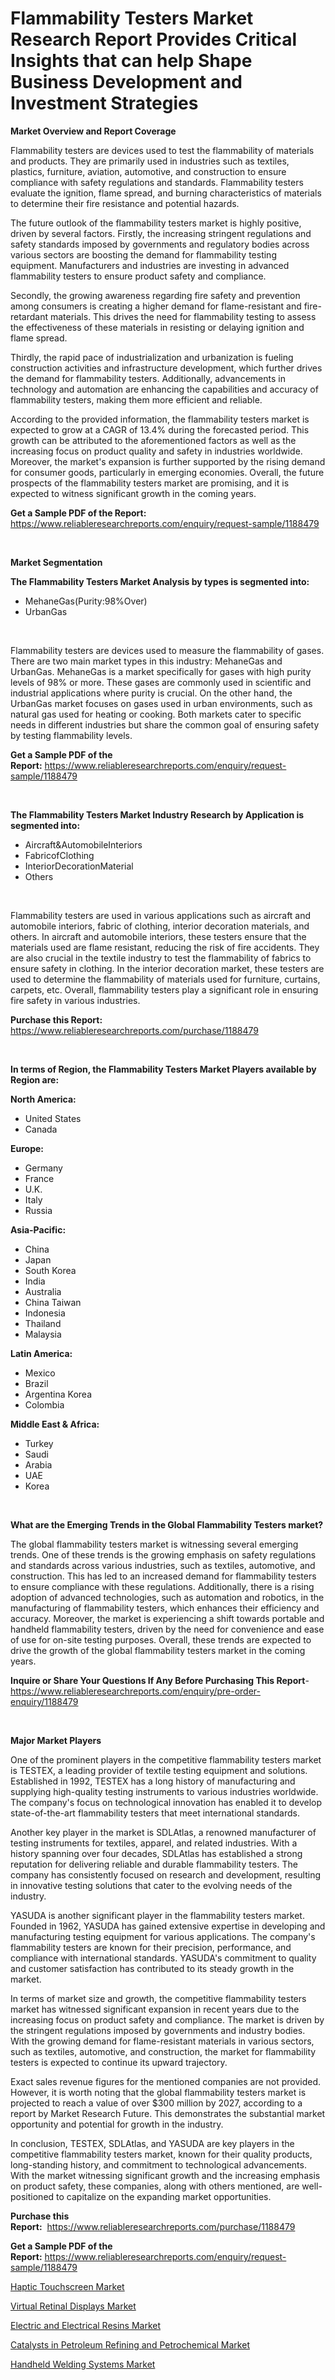 <p><h1>Flammability Testers Market Research Report Provides Critical Insights that can help Shape Business Development and Investment Strategies</h1></p><p><strong>Market Overview and Report Coverage</strong></p>
<p><p>Flammability testers are devices used to test the flammability of materials and products. They are primarily used in industries such as textiles, plastics, furniture, aviation, automotive, and construction to ensure compliance with safety regulations and standards. Flammability testers evaluate the ignition, flame spread, and burning characteristics of materials to determine their fire resistance and potential hazards.</p><p>The future outlook of the flammability testers market is highly positive, driven by several factors. Firstly, the increasing stringent regulations and safety standards imposed by governments and regulatory bodies across various sectors are boosting the demand for flammability testing equipment. Manufacturers and industries are investing in advanced flammability testers to ensure product safety and compliance.</p><p>Secondly, the growing awareness regarding fire safety and prevention among consumers is creating a higher demand for flame-resistant and fire-retardant materials. This drives the need for flammability testing to assess the effectiveness of these materials in resisting or delaying ignition and flame spread.</p><p>Thirdly, the rapid pace of industrialization and urbanization is fueling construction activities and infrastructure development, which further drives the demand for flammability testers. Additionally, advancements in technology and automation are enhancing the capabilities and accuracy of flammability testers, making them more efficient and reliable.</p><p>According to the provided information, the flammability testers market is expected to grow at a CAGR of 13.4% during the forecasted period. This growth can be attributed to the aforementioned factors as well as the increasing focus on product quality and safety in industries worldwide. Moreover, the market's expansion is further supported by the rising demand for consumer goods, particularly in emerging economies. Overall, the future prospects of the flammability testers market are promising, and it is expected to witness significant growth in the coming years.</p></p>
<p><strong>Get a Sample PDF of the Report:</strong> <a href="https://www.reliableresearchreports.com/enquiry/request-sample/1188479">https://www.reliableresearchreports.com/enquiry/request-sample/1188479</a></p>
<p>&nbsp;</p>
<p><strong>Market Segmentation</strong></p>
<p><strong>The Flammability Testers Market Analysis by types is segmented into:</strong></p>
<p><ul><li>MehaneGas(Purity:98%Over)</li><li>UrbanGas</li></ul></p>
<p>&nbsp;</p>
<p><p>Flammability testers are devices used to measure the flammability of gases. There are two main market types in this industry: MehaneGas and UrbanGas. MehaneGas is a market specifically for gases with high purity levels of 98% or more. These gases are commonly used in scientific and industrial applications where purity is crucial. On the other hand, the UrbanGas market focuses on gases used in urban environments, such as natural gas used for heating or cooking. Both markets cater to specific needs in different industries but share the common goal of ensuring safety by testing flammability levels.</p></p>
<p><strong>Get a Sample PDF of the Report:</strong>&nbsp;<a href="https://www.reliableresearchreports.com/enquiry/request-sample/1188479">https://www.reliableresearchreports.com/enquiry/request-sample/1188479</a></p>
<p>&nbsp;</p>
<p><strong>The Flammability Testers Market Industry Research by Application is segmented into:</strong></p>
<p><ul><li>Aircraft&AutomobileInteriors</li><li>FabricofClothing</li><li>InteriorDecorationMaterial</li><li>Others</li></ul></p>
<p>&nbsp;</p>
<p><p>Flammability testers are used in various applications such as aircraft and automobile interiors, fabric of clothing, interior decoration materials, and others. In aircraft and automobile interiors, these testers ensure that the materials used are flame resistant, reducing the risk of fire accidents. They are also crucial in the textile industry to test the flammability of fabrics to ensure safety in clothing. In the interior decoration market, these testers are used to determine the flammability of materials used for furniture, curtains, carpets, etc. Overall, flammability testers play a significant role in ensuring fire safety in various industries.</p></p>
<p><strong>Purchase this Report:</strong>&nbsp; <a href="https://www.reliableresearchreports.com/purchase/1188479">https://www.reliableresearchreports.com/purchase/1188479</a></p>
<p>&nbsp;</p>
<p><strong>In terms of Region, the Flammability Testers Market Players available by Region are:</strong></p>
<p>
    <p> <strong> North America: </strong>
        <ul>
            <li>United States</li>
            <li>Canada</li>
        </ul>
        </p> 
    <p> <strong> Europe: </strong>
        <ul>
            <li>Germany</li>
            <li>France</li>
            <li>U.K.</li>
            <li>Italy</li>
            <li>Russia</li>
        </ul>
        </p> 
    <p> <strong> Asia-Pacific: </strong>
        <ul>
            <li>China</li>
            <li>Japan</li>
            <li>South Korea</li>
            <li>India</li>
            <li>Australia</li>
            <li>China Taiwan</li>
            <li>Indonesia</li>
            <li>Thailand</li>
            <li>Malaysia</li>
        </ul>
        </p> 
    <p> <strong> Latin America: </strong>
        <ul>
            <li>Mexico</li>
            <li>Brazil</li>
            <li>Argentina Korea</li>
            <li>Colombia</li>
        </ul>
        </p> 
    <p> <strong> Middle East & Africa: </strong>
        <ul>
            <li>Turkey</li>
            <li>Saudi</li>
            <li>Arabia</li>
            <li>UAE</li>
            <li>Korea</li>
        </ul>
    </p>
    </p>
<p>&nbsp;</p>
<p><strong>What are the Emerging Trends in the Global Flammability Testers market?</strong></p>
<p><p>The global flammability testers market is witnessing several emerging trends. One of these trends is the growing emphasis on safety regulations and standards across various industries, such as textiles, automotive, and construction. This has led to an increased demand for flammability testers to ensure compliance with these regulations. Additionally, there is a rising adoption of advanced technologies, such as automation and robotics, in the manufacturing of flammability testers, which enhances their efficiency and accuracy. Moreover, the market is experiencing a shift towards portable and handheld flammability testers, driven by the need for convenience and ease of use for on-site testing purposes. Overall, these trends are expected to drive the growth of the global flammability testers market in the coming years.</p></p>
<p><strong>Inquire or Share Your Questions If Any Before Purchasing This Report</strong>- <a href="https://www.reliableresearchreports.com/enquiry/pre-order-enquiry/1188479">https://www.reliableresearchreports.com/enquiry/pre-order-enquiry/1188479</a></p>
<p>&nbsp;</p>
<p><strong>Major Market Players</strong></p>
<p><p>One of the prominent players in the competitive flammability testers market is TESTEX, a leading provider of textile testing equipment and solutions. Established in 1992, TESTEX has a long history of manufacturing and supplying high-quality testing instruments to various industries worldwide. The company's focus on technological innovation has enabled it to develop state-of-the-art flammability testers that meet international standards.</p><p>Another key player in the market is SDLAtlas, a renowned manufacturer of testing instruments for textiles, apparel, and related industries. With a history spanning over four decades, SDLAtlas has established a strong reputation for delivering reliable and durable flammability testers. The company has consistently focused on research and development, resulting in innovative testing solutions that cater to the evolving needs of the industry.</p><p>YASUDA is another significant player in the flammability testers market. Founded in 1962, YASUDA has gained extensive expertise in developing and manufacturing testing equipment for various applications. The company's flammability testers are known for their precision, performance, and compliance with international standards. YASUDA's commitment to quality and customer satisfaction has contributed to its steady growth in the market.</p><p>In terms of market size and growth, the competitive flammability testers market has witnessed significant expansion in recent years due to the increasing focus on product safety and compliance. The market is driven by the stringent regulations imposed by governments and industry bodies. With the growing demand for flame-resistant materials in various sectors, such as textiles, automotive, and construction, the market for flammability testers is expected to continue its upward trajectory.</p><p>Exact sales revenue figures for the mentioned companies are not provided. However, it is worth noting that the global flammability testers market is projected to reach a value of over $300 million by 2027, according to a report by Market Research Future. This demonstrates the substantial market opportunity and potential for growth in the industry.</p><p>In conclusion, TESTEX, SDLAtlas, and YASUDA are key players in the competitive flammability testers market, known for their quality products, long-standing history, and commitment to technological advancements. With the market witnessing significant growth and the increasing emphasis on product safety, these companies, along with others mentioned, are well-positioned to capitalize on the expanding market opportunities.</p></p>
<p><strong>Purchase this Report:</strong>&nbsp;&nbsp;<a href="https://www.reliableresearchreports.com/purchase/1188479">https://www.reliableresearchreports.com/purchase/1188479</a></p>
<p></p>
<p><strong>Get a Sample PDF of the Report:</strong>&nbsp;<a href="https://www.reliableresearchreports.com/enquiry/request-sample/1188479">https://www.reliableresearchreports.com/enquiry/request-sample/1188479</a></p>
<p><p><a href="https://www.linkedin.com/pulse/haptic-touchscreen-market-size-2023-2030-global-industrial-efhle/">Haptic Touchscreen Market</a></p><p><a href="https://www.linkedin.com/pulse/virtual-retinal-displays-market-size-growth-forecast-from-jnl9e/">Virtual Retinal Displays Market</a></p><p><a href="https://medium.com/@elzaziemann1943/electric-and-electrical-resins-market-analysis-its-cagr-market-segmentation-and-global-industry-648c8f300e7a">Electric and Electrical Resins Market</a></p><p><a href="https://medium.com/@soledadhane827/catalysts-in-petroleum-refining-and-petrochemical-market-insights-into-market-cagr-market-trends-5b41380cbedb">Catalysts in Petroleum Refining and Petrochemical Market</a></p><p><a href="https://github.com/sndrkn/Market-Research-Report-List-1/blob/main/handheld-welding-systems-market.md">Handheld Welding Systems Market</a></p></p>